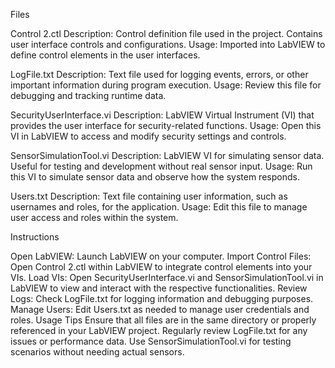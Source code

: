 Files

Control 2.ctl
Description: Control definition file used in the project. Contains user interface controls and configurations.
Usage: Imported into LabVIEW to define control elements in the user interfaces.

LogFile.txt
Description: Text file used for logging events, errors, or other important information during program execution.
Usage: Review this file for debugging and tracking runtime data.

SecurityUserInterface.vi
Description: LabVIEW Virtual Instrument (VI) that provides the user interface for security-related functions.
Usage: Open this VI in LabVIEW to access and modify security settings and controls.

SensorSimulationTool.vi
Description: LabVIEW VI for simulating sensor data. Useful for testing and development without real sensor input.
Usage: Run this VI to simulate sensor data and observe how the system responds.

Users.txt
Description: Text file containing user information, such as usernames and roles, for the application.
Usage: Edit this file to manage user access and roles within the system.

Instructions

Open LabVIEW: Launch LabVIEW on your computer.
Import Control Files: Open Control 2.ctl within LabVIEW to integrate control elements into your VIs.
Load VIs: Open SecurityUserInterface.vi and SensorSimulationTool.vi in LabVIEW to view and interact with the respective functionalities.
Review Logs: Check LogFile.txt for logging information and debugging purposes.
Manage Users: Edit Users.txt as needed to manage user credentials and roles.
Usage Tips
Ensure that all files are in the same directory or properly referenced in your LabVIEW project.
Regularly review LogFile.txt for any issues or performance data.
Use SensorSimulationTool.vi for testing scenarios without needing actual sensors.

